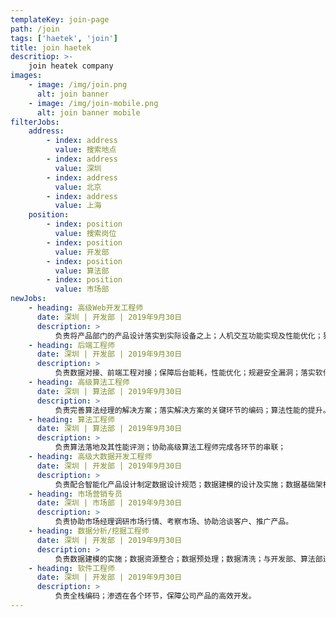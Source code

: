 ```yaml
---
templateKey: join-page
path: /join
tags: ['haetek', 'join']
title: join haetek
descritiop: >-
    join heatek company
images:
    - image: /img/join.png
      alt: join banner
    - image: /img/join-mobile.png
      alt: join banner mobile
filterJobs:
    address:
        - index: address
          value: 搜索地点
        - index: address
          value: 深圳
        - index: address
          value: 北京
        - index: address
          value: 上海
    position:
        - index: position
          value: 搜索岗位
        - index: position
          value: 开发部
        - index: position
          value: 算法部
        - index: position
          value: 市场部
newJobs:
    - heading: 高级Web开发工程师
      date: 深圳 | 开发部 | 2019年9月30日
      description: >
          负责将产品部门的产品设计落实到实际设备之上；人机交互功能实现及性能优化；界面设计细节的优化；与后端或工程师进行数据层面、服务器层面的工程对接。
    - heading: 后端工程师
      date: 深圳 | 开发部 | 2019年9月30日
      description: >
          负责数据对接、前端工程对接；保障后台能耗，性能优化；规避安全漏洞；落实软件架构师的服务器搭建框架。
    - heading: 高级算法工程师
      date: 深圳 | 算法部 | 2019年9月30日
      description: >
          负责完善算法经理的解决方案；落实解决方案的关键环节的编码；算法性能的提升。
    - heading: 算法工程师
      date: 深圳 | 算法部 | 2019年9月30日
      description: >
          负责算法落地及其性能评测；协助高级算法工程师完成各环节的串联；
    - heading: 高级大数据开发工程师
      date: 深圳 | 开发部 | 2019年9月30日
      description: >
          负责配合智能化产品设计制定数据设计规范；数据建模的设计及实施；数据基础架构搭建；并发场景的性能分析及优化。
    - heading: 市场营销专员
      date: 深圳 | 市场部 | 2019年9月30日
      description: >
          负责协助市场经理调研市场行情、考察市场、协助洽谈客户、推广产品。
    - heading: 数据分析/挖掘工程师
      date: 深圳 | 开发部 | 2019年9月30日
      description: >
          负责数据建模的实施；数据资源整合；数据预处理；数据清洗；与开发部、算法部进行数据资源对接。
    - heading: 软件工程师
      date: 深圳 | 开发部 | 2019年9月30日
      description: >
          负责全栈编码；渗透在各个环节，保障公司产品的高效开发。
---
```

